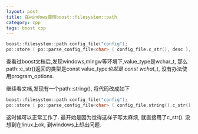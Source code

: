 ```yaml
---
layout: post
title: 在windows使用boost::filesystem::path
category: cpp
tags: boost cpp
---
```


```cpp
boost::filesystem::path config_file("config");
po::store ( po::parse_config_file<char> ( config_file.c_str(), desc ), vm ); // 这里将会报错,不能正常编译.
```

查看过boost文档后,发现windows,mingw等环境下,value\_type是wchar\_t, 那么path::c\_str()返回的类型是const value\_type*也就是 const wchat\_t*,
没有办法使用program\_options.

继续看文档,发现有一个path::string(), 将代码改成如下

```cpp
boost::filesystem::path config_file("config");
po::store ( po::parse_config_file<char> ( config_file.string().c_str(), desc ), vm ); // OK now.
```

这时候可以正常工作了.
最开始是因为觉得这样子写太麻烦, 就直接用了c\_str(). 没想到在linux上ok, 到windows上却出问题.
